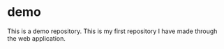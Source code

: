 # demo
This is a demo repository.
This is my first repository I have made through the web application.
